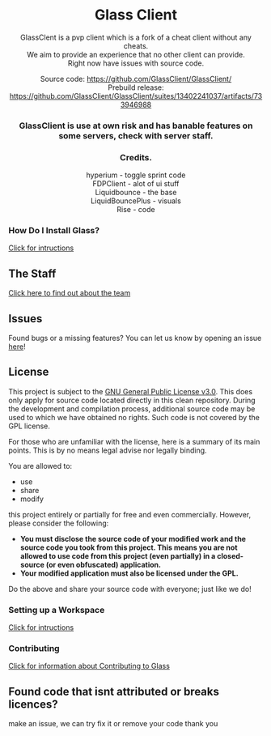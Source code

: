<div align="center">

# Glass Client

GlassClent is a pvp client which is a fork of a cheat client without any cheats.<br>
We aim to provide an experience that no other client can provide. <br>
Right now have issues with source code.

Source code: https://github.com/GlassClient/GlassClient/ \
Prebuild release: https://github.com/GlassClient/GlassClient/suites/13402241037/artifacts/733946988

### GlassClient is use at own risk and has banable features on some servers, check with server staff.



### Credits.
hyperium - toggle sprint code<br>
FDPClient - alot of ui stuff<br>
Liquidbounce - the base<br>
LiquidBouncePlus - visuals <br>
Rise - code<br>

</div>

### How Do I Install Glass?
[Click for intructions](https://github.com/GlassClient/GlassClient/blob/Client/docs/INSTALLING.md)

## The Staff
[Click here to find out about the team](https://github.com/GlassClient/GlassClient/blob/Client/docs/TEAM.md)

## Issues
Found bugs or a missing features? You can let us know by opening an issue [here](https://github.com/GlassClient/GlassClient/issues)!

## License
This project is subject to the [GNU General Public License v3.0](LICENSE). This does only apply for source code located directly in this clean repository. During the development and compilation process, additional source code may be used to which we have obtained no rights. Such code is not covered by the GPL license.

For those who are unfamiliar with the license, here is a summary of its main points. This is by no means legal advise nor legally binding.

You are allowed to:
- use
- share
- modify

this project entirely or partially for free and even commercially. However, please consider the following:

- **You must disclose the source code of your modified work and the source code you took from this project. This means you are not allowed to use code from this project (even partially) in a closed-source (or even obfuscated) application.**
- **Your modified application must also be licensed under the GPL.**

Do the above and share your source code with everyone; just like we do!

### Setting up a Workspace
[Click for intructions](https://github.com/GlassClient/GlassClient/blob/Client/docs/WORKSPACE.md)

### Contributing
[Click for information about Contributing to Glass](https://github.com/GlassClient/GlassClient/blob/Client/docs/NOTECONTRUBTIONS.md)

## Found code that isnt attributed or breaks licences?
make an issue, we can try fix it or remove your code
thank you
